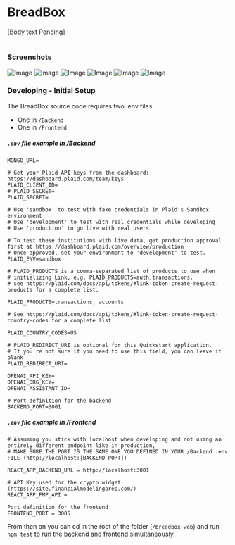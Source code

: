 # BreadBox

 

 [Body text Pending]   
  
#

### Screenshots

![Image](https://github.com/BreadBoxOrg/breadbox-web/assets/67339817/e94be178-fa6f-4ad5-a9b0-752d9fee7455)
![Image](https://github.com/BreadBoxOrg/breadbox-web/assets/67339817/74a6da2a-92d3-418a-bd61-5e4e0c1cdae2)
![Image](https://github.com/BreadBoxOrg/breadbox-web/assets/67339817/553cb6ef-c08d-4123-bf62-f3727c407546)
![Image](https://github.com/BreadBoxOrg/breadbox-web/assets/67339817/f0eb4b48-4e93-4a73-a20b-8c7bee185ee8)
![Image](https://github.com/BreadBoxOrg/breadbox-web/assets/67339817/349fe0ae-28c4-43c1-916b-8fa0a7ef83ff)
![Image](https://github.com/BreadBoxOrg/breadbox-web/assets/67339817/6a49bdf2-e000-410c-af82-716070f34a88)



### Developing - Initial Setup

The BreadBox source code requires two .env files:
* One in ``/Backend``
* One in ``/Frontend``
##### ``.env`` file example in /Backend
```
MONGO_URL=

# Get your Plaid API keys from the dashboard: https://dashboard.plaid.com/team/keys
PLAID_CLIENT_ID=
# PLAID_SECRET=
PLAID_SECRET=

# Use 'sandbox' to test with fake credentials in Plaid's Sandbox environment
# Use 'development' to test with real credentials while developing
# Use 'production' to go live with real users

# To test these institutions with live data, get production approval first at https://dashboard.plaid.com/overview/production
# Once approved, set your environment to 'development' to test.
PLAID_ENV=sandbox

# PLAID_PRODUCTS is a comma-separated list of products to use when
# initializing Link, e.g. PLAID_PRODUCTS=auth,transactions.
# see https://plaid.com/docs/api/tokens/#link-token-create-request-products for a complete list.

PLAID_PRODUCTS=transactions, accounts

# See https://plaid.com/docs/api/tokens/#link-token-create-request-country-codes for a complete list

PLAID_COUNTRY_CODES=US

# PLAID_REDIRECT_URI is optional for this Quickstart application.
# If you're not sure if you need to use this field, you can leave it blank
PLAID_REDIRECT_URI=

OPENAI_API_KEY=
OPENAI_ORG_KEY=
OPENAI_ASSISTANT_ID=

# Port definition for the backend
BACKEND_PORT=3001
```


##### ``.env`` file example in /Frontend

```
# Assuming you stick with localhost when developing and not using an entirely different endpoint like in production, 
# MAKE SURE THE PORT IS THE SAME ONE YOU DEFINED IN YOUR /Backend .env FILE (http://localhost:[BACKEND_PORT])

REACT_APP_BACKEND_URL = http://localhost:3001

# API Key used for the crypto widget (https://site.financialmodelingprep.com/)
REACT_APP_FMP_API = 

Port definition for the frontend
FRONTEND_PORT = 3005
```

From then on you can cd in the root of the folder (``/breadbox-web``) and run ``npm test`` to run the backend and frontend simultaneously.

						

